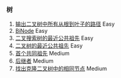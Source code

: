 ### 树

1. [输出二叉树中所有从根到叶子的路径](./Leetcode_257_DFS.java) Easy
2. [BiNode](./Leetcode_Interview_17_12.java) Easy
3. [二叉搜索树的最近公共祖先](./Leetcode_JZ_68_1.java) Easy
4. [二叉树的最近公共祖先](./Leetcode_JZ_68_2.java) Easy
5. [首个共同祖先](./Interview_04_08.java) Medium
6. [后继者](./Interview_04_06.java) Medium
6. [找出克隆二叉树中的相同节点](./Leetcdoe_1379.java) Medium